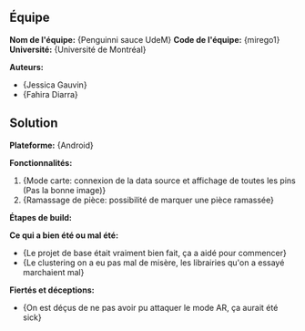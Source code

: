 ## Équipe

**Nom de l'équipe:** {Penguinni sauce UdeM}
**Code de l'équipe:** {mirego1}
**Université:** {Université de Montréal}

**Auteurs:**
- {Jessica Gauvin}
- {Fahira Diarra}

## Solution

**Plateforme:** {Android}

**Fonctionnalités:**
1. {Mode carte: connexion de la data source et affichage de toutes les pins (Pas la bonne image)}
2. {Ramassage de pièce: possibilité de marquer une pièce ramassée}


**Étapes de build:**

**Ce qui a bien été ou mal été:**
- {Le projet de base était vraiment bien fait, ça a aidé pour commencer}
- {Le clustering on a eu pas mal de misère, les librairies qu'on a essayé marchaient mal}

**Fiertés et déceptions:**
- {On est déçus de ne pas avoir pu attaquer le mode AR, ça aurait été sick}
